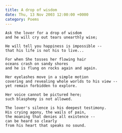 ```yaml
---
title: A drop of wisdom
date: Thu, 13 Nov 2003 12:00:00 +0000
category: Poems
---
```


    Ask the lover for a drop of wisdom  
    and he will cry out tears unearthly wise;

    He will tell you happiness is impossible --  
    that his life is not his to live...

    For when She tosses her flowing hair  
    oceans crash on sandy shores  
    and he is flung on rocks again and again.

    Her eyelashes move in a simple motion  
    covering and revealing whole worlds to his view --  
    yet remain forbidden to explore.

    Her voice cannot be pictured here;  
    such blasphemy is not allowed.

    The lover's silence is his deepest testimony.  
    His crying agony, the wails of pain,  
    the moaning that denies all existence --  
    can be heard so clearly  
    from his heart that speaks no sound.


